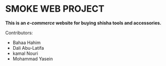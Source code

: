 # SMOKE WEB PROJECT

**This is an *e-commerce* website for buying shisha tools and accessories.**

Contributors:
- Bahaa Hahim
- Dali Abu-Latifa
- kamal Nouri
- Mohammad Yasein
